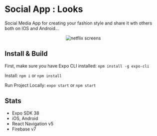 # Social App : Looks
Social Media App for creating your fashion style and share it wth others both on IOS and Android...


<p align="center">
  <img alt="netflix screens" src="https://i.ibb.co/YcBZSdy/Merged-document.jpg" />
</p>

## Install & Build
First, make sure you have Expo CLI installed: `npm install -g expo-cli`

Install: `npm i` or `npm install`

Run Project Locally: `expo start` or `npm start`


## Stats

- Expo SDK 38
- iOS, Android
- React Navigation v5
- Firebase v7
